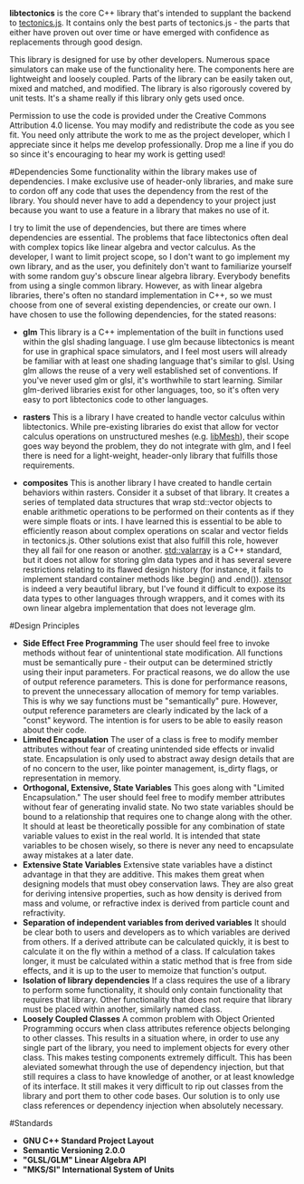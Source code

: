 **libtectonics** is the core C++ library that's intended to supplant the backend to [tectonics.js](http://davidson16807.github.io/tectonics.js/). It contains only the best parts of tectonics.js - the parts that either have proven out over time or have emerged with confidence as replacements through good design. 

This library is designed for use by other developers. Numerous space simulators can make use of the functionality here. The components here are lightweight and loosely coupled. Parts of the library can be easily taken out, mixed and matched, and modified. The library is also rigorously covered by unit tests. It's a shame really if this library only gets used once. 

Permission to use the code is provided under the Creative Commons Attribution 4.0 license. You may modify and redistribute the code as you see fit. You need only attribute the work to me as the project developer, which I appreciate since it helps me develop professionally. Drop me a line if you do so since it's encouraging to hear my work is getting used! 

#Dependencies
Some functionality within the library makes use of dependencies. I make exclusive use of header-only libraries, and make sure to cordon off any code that uses the dependency from the rest of the library. You should never have to add a dependency to your project just because you want to use a feature in a library that makes no use of it.

I try to limit the use of dependencies, but there are times where dependencies are essential. The problems that face libtectonics often deal with complex topics like linear algebra and vector calculus. As the developer, I want to limit project scope, so I don't want to go implement my own library, and as the user, you definitely don't want to familiarize yourself with some random guy's obscure linear algebra library. Everybody benefits from using a single common library. However, as with linear algebra libraries, there's often no standard implementation in C++, so we must choose from one of several existing dependencies, or create our own. I have chosen to use the following dependencies, for the stated reasons:

* **glm** This library is a C++ implementation of the built in functions used within the glsl shading language. I use glm because libtectonics is meant for use in graphical space simulators, and I feel most users will already be familiar with at least one shading language that's similar to glsl. Using glm allows the reuse of a very well established set of conventions. If you've never used glm or glsl, it's worthwhile to start learning. Similar glm-derived libraries exist for other languages, too, so it's often very easy to port libtectonics code to other languages. 

* **rasters** This is a library I have created to handle vector calculus within libtectonics. While pre-existing libraries do exist that allow for vector calculus operations on unstructured meshes (e.g. [libMesh](https://libmesh.github.io/externalsoftware.html)), their scope goes way beyond the problem, they do not integrate with glm, and I feel there is need for a light-weight, header-only library that fulfills those requirements. 

* **composites** This is another library I have created to handle certain behaviors within rasters. Consider it a subset of that library. It creates a series of templated data structures that wrap std::vector objects to enable arithmetic operations to be performed on their contents as if they were simple floats or ints. I have learned this is essential to be able to efficiently reason about complex operations on scalar and vector fields in tectonics.js. Other solutions exist that also fulfill this role, however they all fail for one reason or another. [std::valarray](https://en.cppreference.com/w/cpp/numeric/valarray) is a C++ standard, but it does not allow for storing glm data types and it has several severe restrictions relating to its flawed design history (for instance, it fails to implement standard container methods like .begin() and .end()). [xtensor](https://github.com/QuantStack/xtensor) is indeed a very beautiful library, but I've found it difficult to expose its data types to other languages through wrappers, and it comes with its own linear algebra implementation that does not leverage glm. 

#Design Principles
* **Side Effect Free Programming** The user should feel free to invoke methods without fear of unintentional state modification. All functions must be semantically pure - their output can be determined strictly using their input parameters. For practical reasons, we do allow the use of output reference parameters. This is done for performance reasons, to prevent the unnecessary allocation of memory for temp variables. This is why we say functions must be "semantically" pure. However, output reference parameters are clearly indicated by the lack of a "const" keyword. The intention is for users to be able to easily reason about their code. 
* **Limited Encapsulation** The user of a class is free to modify member attributes without fear of creating unintended side effects or invalid state. Encapsulation is only used to abstract away design details that are of no concern to the user, like pointer management, is_dirty flags, or representation in memory. 
* **Orthogonal, Extensive, State Variables** This goes along with "Limited Encapsulation." The user should feel free to modify member attributes without fear of generating invalid state. No two state variables should be bound to a relationship that requires one to change along with the other. It should at least be theoretically possible for any combination of state variable values to exist in the real world. It is intended that state variables to be chosen wisely, so there is never any need to encapsulate away mistakes at a later date. 
* **Extensive State Variables** Extensive state variables have a distinct advantage in that they are additive. This makes them great when designing models that must obey conservation laws. They are also great for deriving intensive properties, such as how density is derived from mass and volume, or refractive index is derived from particle count and refractivity. 
* **Separation of independent variables from derived variables** It should be clear both to users and developers as to which variables are derived from others. If a derived attribute can be calculated quickly, it is best to calculate it on the fly within a method of a class. If calculation takes longer, it must be calculated within a static method that is free from side effects, and it is up to the user to memoize that function's output.
* **Isolation of library dependencies** If a class requires the use of a library to perform some functionality, it should only contain functionality that requires that library. Other functionality that does not require that library must be placed within another, similarly named class. 
* **Loosely Coupled Classes** A common problem with Object Oriented Programming occurs when class attributes reference objects belonging to other classes. This results in a situation where, in order to use any single part of the library, you need to implement objects for every other class. This makes testing components extremely difficult. This has been aleviated somewhat through the use of dependency injection, but that still requires a class to have knowledge of another, or at least knowledge of its interface. It still makes it very difficult to rip out classes from the library and port them to other code bases. Our solution is to only use class references or dependency injection when absolutely necessary. 

#Standards
* **GNU C++ Standard Project Layout**
* **Semantic Versioning 2.0.0**
* **"GLSL/GLM" Linear Algebra API**
* **"MKS/SI" International System of Units**